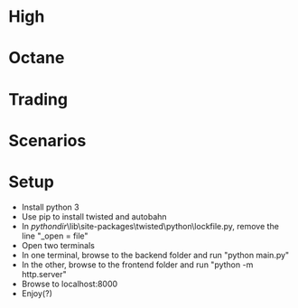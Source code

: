 # High
# Octane
# Trading
# Scenarios


# Setup
- Install python 3
- Use pip to install twisted and autobahn
- In *pythondir*\lib\site-packages\twisted\python\lockfile.py, remove the line "_open = file"
- Open two terminals
- In one terminal, browse to the backend folder and run "python main.py"
- In the other, browse to the frontend folder and run "python -m http.server"
- Browse to localhost:8000
- Enjoy(?)
